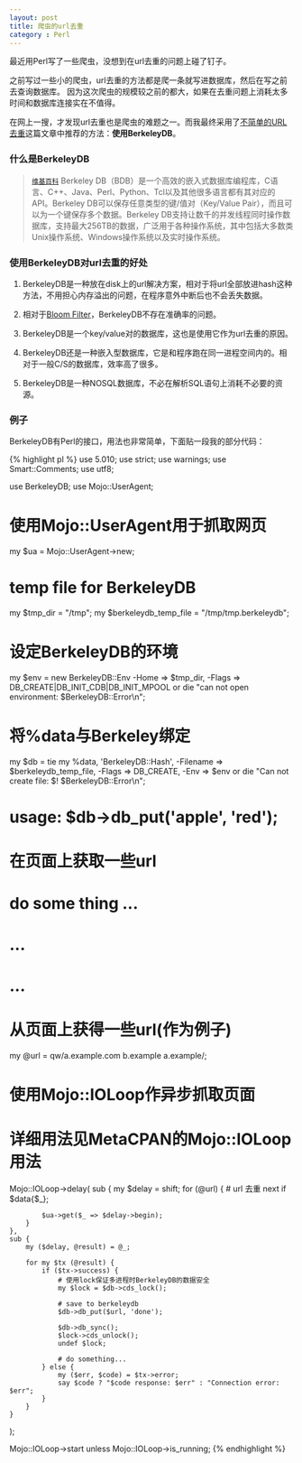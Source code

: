 ```yaml
---
layout: post
title: 爬虫的url去重
category : Perl
---
```

最近用Perl写了一些爬虫，没想到在url去重的问题上碰了钉子。

之前写过一些小的爬虫，url去重的方法都是爬一条就写进数据库，然后在写之前去查询数据库。
因为这次爬虫的规模较之前的都大，如果在去重问题上消耗太多时间和数据库连接实在不值得。

在网上一搜，才发现url去重也是爬虫的难题之一。而我最终采用了[不简单的URL去重](http://blog.csdn.net/historyasamirror/article/details/6746217)这篇文章中推荐的方法：**使用BerkeleyDB**。

### 什么是BerkeleyDB

> [`维基百科`](http://zh.wikipedia.org/wiki/Berkeley_DB)
> Berkeley DB（BDB）是一个高效的嵌入式数据库编程库，C语言、C++、Java、Perl、Python、Tcl以及其他很多语言都有其对应的API。Berkeley DB可以保存任意类型的键/值对（Key/Value Pair），而且可以为一个键保存多个数据。Berkeley DB支持让数千的并发线程同时操作数据库，支持最大256TB的数据，广泛用于各种操作系统，其中包括大多数类Unix操作系统、Windows操作系统以及实时操作系统。
<!-- more -->

### 使用BerkeleyDB对url去重的好处

1. BerkeleyDB是一种放在disk上的url解决方案，相对于将url全部放进hash这种方法，不用担心内存溢出的问题，在程序意外中断后也不会丢失数据。

2. 相对于[Bloom Filter](http://en.wikipedia.org/wiki/Bloom_filter)，BerkeleyDB不存在准确率的问题。

3. BerkeleyDB是一个key/value对的数据库，这也是使用它作为url去重的原因。

4. BerkeleyDB还是一种嵌入型数据库，它是和程序跑在同一进程空间内的。相对于一般C/S的数据库，效率高了很多。

5. BerkeleyDB是一种NOSQL数据库，不必在解析SQL语句上消耗不必要的资源。

### 例子

BerkeleyDB有Perl的接口，用法也非常简单，下面贴一段我的部分代码：

{% highlight pl %}
use 5.010;
use strict;
use warnings;
use Smart::Comments;
use utf8;

use BerkeleyDB;
use Mojo::UserAgent;

# 使用Mojo::UserAgent用于抓取网页
my $ua = Mojo::UserAgent->new;

# temp file for BerkeleyDB
my $tmp_dir = "/tmp";
my $berkeleydb_temp_file = "/tmp/tmp.berkeleydb";

# 设定BerkeleyDB的环境
my $env = new BerkeleyDB::Env
    -Home   => $tmp_dir,
    -Flags  => DB_CREATE|DB_INIT_CDB|DB_INIT_MPOOL
        or die "can not open environment: $BerkeleyDB::Error\n";

# 将%data与Berkeley绑定
my $db = tie my %data, 'BerkeleyDB::Hash',
    -Filename   => $berkeleydb_temp_file,
    -Flags      => DB_CREATE,
    -Env        => $env
        or die "Can not create file: $! $BerkeleyDB::Error\n";

# usage: $db->db_put('apple', 'red');

# 在页面上获取一些url
# do some thing ...
# ...
# ...

# 从页面上获得一些url(作为例子)
my @url = qw/a.example.com b.example a.example/;

# 使用Mojo::IOLoop作异步抓取页面
# 详细用法见MetaCPAN的Mojo::IOLoop用法
Mojo::IOLoop->delay(
    sub {
        my $delay = shift;
        for (@url) {
            # url 去重
            next if $data{$_};

            $ua->get($_ => $delay->begin);
        }
    },
    sub {
        my ($delay, @result) = @_;

        for my $tx (@result) {
            if ($tx->success) {
                # 使用lock保证多进程时BerkeleyDB的数据安全
                my $lock = $db->cds_lock();

                # save to berkeleydb
                $db->db_put($url, 'done');

                $db->db_sync();
                $lock->cds_unlock();
                undef $lock;

                # do something...
            } else {
                my ($err, $code) = $tx->error;
                say $code ? "$code response: $err" : "Connection error: $err";
            }
        }
    }
);

Mojo::IOLoop->start unless Mojo::IOLoop->is_running;
{% endhighlight %}
